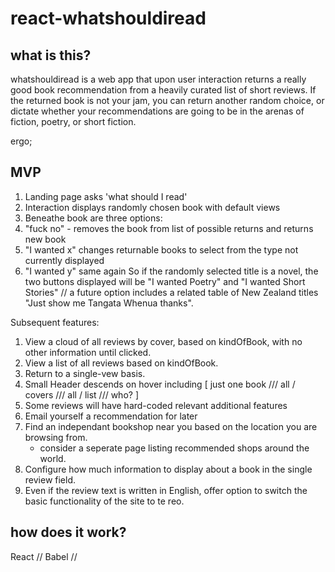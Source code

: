 # react-whatshouldiread


## what is this?
whatshouldiread is a web app that upon user interaction returns a really good book recommendation from a heavily curated list of short reviews. If the returned book is not your jam, you can return another random choice, or dictate whether your recommendations are going to be in the arenas of fiction, poetry, or short fiction.

ergo;

## MVP
1. Landing page asks 'what should I read'
2. Interaction displays randomly chosen book with default views
3. Beneathe book are three options:
  1. "fuck no" - removes the book from list of possible returns and returns new book
  2. "I wanted x" changes returnable books to select from the type not currently displayed
  3. "I wanted y" same again
  So if the randomly selected title is a novel, the two buttons displayed will be "I wanted Poetry" and "I wanted Short Stories"
  // a future option includes a related table of New Zealand titles "Just show me Tangata Whenua thanks".

Subsequent features: 
1. View a cloud of all reviews by cover, based on kindOfBook, with no other information until clicked.
2. View a list of all reviews based on kindOfBook.
3. Return to a single-vew basis.
4. Small Header descends on hover including [ just one book /// all / covers /// all / list /// who? ]
5. Some reviews will have hard-coded relevant additional features
6. Email yourself a recommendation for later
7. Find an independant bookshop near you based on the location you are browsing from.
   - consider a seperate page listing recommended shops around the world.
8. Configure how much information to display about a book in the single review field.
9. Even if the review text is written in English, offer option to switch the basic functionality of the site to te reo.

## how does it work?
React // Babel // 
